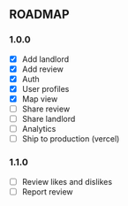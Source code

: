## ROADMAP

### 1.0.0

- [x] Add landlord
- [x] Add review
- [x] Auth
- [x] User profiles
- [x] Map view
- [ ] Share review
- [ ] Share landlord
- [ ] Analytics
- [ ] Ship to production (vercel)

### 1.1.0

- [ ] Review likes and dislikes
- [ ] Report review
